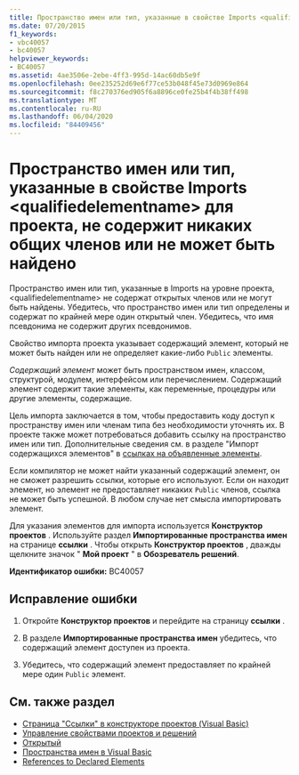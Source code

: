 ```yaml
---
title: Пространство имен или тип, указанные в свойстве Imports <qualifiedelementname> для проекта, не содержит никаких общих членов или не может быть найдено
ms.date: 07/20/2015
f1_keywords:
- vbc40057
- bc40057
helpviewer_keywords:
- BC40057
ms.assetid: 4ae3506e-2ebe-4ff3-995d-14ac60db5e9f
ms.openlocfilehash: 0ee235252d69e6f77ce53b048f45e73d0969e864
ms.sourcegitcommit: f8c270376ed905f6a8896ce0fe25b4f4b38ff498
ms.translationtype: MT
ms.contentlocale: ru-RU
ms.lasthandoff: 06/04/2020
ms.locfileid: "84409456"
---
```

# <a name="namespace-or-type-specified-in-the-project-level-imports-qualifiedelementname-doesnt-contain-any-public-member-or-cannot-be-found"></a>Пространство имен или тип, указанные в свойстве Imports \<qualifiedelementname> для проекта, не содержит никаких общих членов или не может быть найдено
Пространство имен или тип, указанные в Imports на уровне проекта, \<qualifiedelementname> не содержат открытых членов или не могут быть найдены. Убедитесь, что пространство имен или тип определены и содержат по крайней мере один открытый член. Убедитесь, что имя псевдонима не содержит других псевдонимов.  
  
 Свойство импорта проекта указывает содержащий элемент, который не может быть найден или не определяет какие-либо `Public` элементы.  
  
 *Содержащий элемент* может быть пространством имен, классом, структурой, модулем, интерфейсом или перечислением. Содержащий элемент содержит такие элементы, как переменные, процедуры или другие элементы, содержащие.  
  
 Цель импорта заключается в том, чтобы предоставить коду доступ к пространству имен или членам типа без необходимости уточнять их. В проекте также может потребоваться добавить ссылку на пространство имен или тип. Дополнительные сведения см. в разделе "Импорт содержащихся элементов" в [ссылках на объявленные элементы](../../programming-guide/language-features/declared-elements/references-to-declared-elements.md).  
  
 Если компилятор не может найти указанный содержащий элемент, он не сможет разрешить ссылки, которые его используют. Если он находит элемент, но элемент не предоставляет никаких `Public` членов, ссылка не может быть успешной. В любом случае нет смысла импортировать элемент.  
  
 Для указания элементов для импорта используется **Конструктор проектов** . Используйте раздел **Импортированные пространства имен** на странице **ссылки** . Чтобы открыть **Конструктор проектов** , дважды щелкните значок " **Мой проект** " в **Обозреватель решений**.  
  
 **Идентификатор ошибки:** BC40057  
  
## <a name="to-correct-this-error"></a>Исправление ошибки  
  
1. Откройте **Конструктор проектов** и перейдите на страницу **ссылки** .  
  
2. В разделе **Импортированные пространства имен** убедитесь, что содержащий элемент доступен из проекта.  
  
3. Убедитесь, что содержащий элемент предоставляет по крайней мере один `Public` элемент.  
  
## <a name="see-also"></a>См. также раздел

- [Страница "Ссылки" в конструкторе проектов (Visual Basic)](/visualstudio/ide/reference/references-page-project-designer-visual-basic)
- [Управление свойствами проектов и решений](/visualstudio/ide/managing-project-and-solution-properties)
- [Открытый](../modifiers/public.md)
- [Пространства имен в Visual Basic](../../programming-guide/program-structure/namespaces.md)
- [References to Declared Elements](../../programming-guide/language-features/declared-elements/references-to-declared-elements.md)

